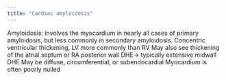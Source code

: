 ```yaml
---
title: "Cardiac amyloidosis"
---
```

Amyloidosis: involves the myocardium in nearly all cases of primary amyloidosis, but less commonly in secondary amyloidosis.
Concentric ventricular thickening, LV more commonly than RV
May also see thickening of the atrial septum or RA posterior wall
DHE&#8594; typically extensive midwall DHE
May be diffuse, circumferential, or subendocardial
Myocardium is often poorly nulled

